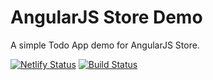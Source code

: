 # AngularJS Store Demo

A simple Todo App demo for AngularJS Store.

[![Netlify Status](https://api.netlify.com/api/v1/badges/b96c83ba-16b3-4c36-8d3d-55d1fc95d63d/deploy-status)](https://app.netlify.com/sites/pensive-bell-92f0a8/deploys)
[![Build Status](https://travis-ci.com/rannie-peralta/angularjs-store-demo.svg?branch=master)](https://travis-ci.com/rannie-peralta/angularjs-store-demo)
